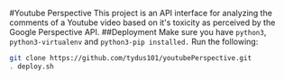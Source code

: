 #Youtube Perspective
This project is an API interface for analyzing the comments of a Youtube video based on it's toxicity as 
perceived by the Google Perspective API. 
##Deployment
Make sure you have `python3`, `python3-virtualenv` and `python3-pip installed.` Run the following:

```bash
git clone https://github.com/tydus101/youtubePerspective.git
. deploy.sh
```